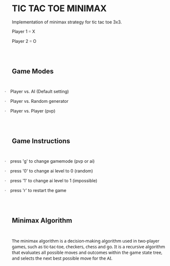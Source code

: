 <html>

<head>
<meta http-equiv=Content-Type content="text/html; charset=utf-8">
<meta name=Generator content="Microsoft Word 15 (filtered)">
<!--
 /* Font Definitions */
 @font-face
	{font-family:Wingdings;
	panose-1:5 0 0 0 0 0 0 0 0 0;}
@font-face
	{font-family:"Cambria Math";
	panose-1:2 4 5 3 5 4 6 3 2 4;}
@font-face
	{font-family:Calibri;
	panose-1:2 15 5 2 2 2 4 3 2 4;}
@font-face
	{font-family:"Segoe UI";
	panose-1:2 11 5 2 4 2 4 2 2 3;}
 /* Style Definitions */
 p.MsoNormal, li.MsoNormal, div.MsoNormal
	{margin:0cm;
	font-size:12.0pt;
	font-family:"Calibri",sans-serif;}
p.MsoListParagraph, li.MsoListParagraph, div.MsoListParagraph
	{margin-top:0cm;
	margin-right:0cm;
	margin-bottom:0cm;
	margin-left:36.0pt;
	font-size:12.0pt;
	font-family:"Calibri",sans-serif;}
p.MsoListParagraphCxSpFirst, li.MsoListParagraphCxSpFirst, div.MsoListParagraphCxSpFirst
	{margin-top:0cm;
	margin-right:0cm;
	margin-bottom:0cm;
	margin-left:36.0pt;
	font-size:12.0pt;
	font-family:"Calibri",sans-serif;}
p.MsoListParagraphCxSpMiddle, li.MsoListParagraphCxSpMiddle, div.MsoListParagraphCxSpMiddle
	{margin-top:0cm;
	margin-right:0cm;
	margin-bottom:0cm;
	margin-left:36.0pt;
	font-size:12.0pt;
	font-family:"Calibri",sans-serif;}
p.MsoListParagraphCxSpLast, li.MsoListParagraphCxSpLast, div.MsoListParagraphCxSpLast
	{margin-top:0cm;
	margin-right:0cm;
	margin-bottom:0cm;
	margin-left:36.0pt;
	font-size:12.0pt;
	font-family:"Calibri",sans-serif;}
.MsoChpDefault
	{font-family:"Calibri",sans-serif;}
@page WordSection1
	{size:595.3pt 841.9pt;
	margin:72.0pt 72.0pt 72.0pt 72.0pt;}
div.WordSection1
	{page:WordSection1;}
 /* List Definitions */
 ol
	{margin-bottom:0cm;}
ul
	{margin-bottom:0cm;}
-->

</head>

<body lang=en-CZ style='word-wrap:break-word'>

<div class=WordSection1>

# TIC TAC TOE MINIMAX

<p class=MsoNormal><span lang=EN-GB>Implementation of minimax strategy for tic
tac toe 3x3.</span></p>

<p class=MsoNormal><span lang=EN-GB>Player 1 </span><span lang=EN-GB
style='font-family:Symbol'>=</span><span lang=EN-GB> X</span></p>

<p class=MsoNormal><span lang=EN-GB>Player 2 </span><span lang=EN-GB
style='font-family:Symbol'>=</span><span lang=EN-GB> O</span></p>

<p class=MsoNormal><span lang=EN-GB>&nbsp;</span></p>

<p class=MsoNormal><span lang=EN-GB>&nbsp;</span></p>

<p class=MsoNormal><b><span lang=EN-GB style='font-size:16.0pt'>Game Modes</span></b></p>

<p class=MsoNormal><span lang=EN-GB>&nbsp;</span></p>

<p class=MsoListParagraphCxSpFirst style='text-indent:-18.0pt'><span
lang=EN-GB style='font-family:Symbol'>·<span style='font:7.0pt "Times New Roman"'>&nbsp;&nbsp;&nbsp;&nbsp;&nbsp;
</span></span><span lang=EN-GB>Player vs. AI (Default setting)</span></p>

<p class=MsoListParagraphCxSpMiddle style='text-indent:-18.0pt'><span
lang=EN-GB style='font-family:Symbol'>·<span style='font:7.0pt "Times New Roman"'>&nbsp;&nbsp;&nbsp;&nbsp;&nbsp;
</span></span><span lang=EN-GB>Player vs. Random generator</span></p>

<p class=MsoListParagraphCxSpLast style='text-indent:-18.0pt'><span lang=EN-GB
style='font-family:Symbol'>·<span style='font:7.0pt "Times New Roman"'>&nbsp;&nbsp;&nbsp;&nbsp;&nbsp;
</span></span><span lang=EN-GB>Player vs. Player (pvp)</span></p>

<p class=MsoNormal><span lang=EN-GB>&nbsp;</span></p>

<p class=MsoNormal><span lang=EN-GB>&nbsp;</span></p>

<p class=MsoNormal><b><span lang=EN-GB style='font-size:16.0pt'>Game
Instructions</span></b></p>

<p class=MsoNormal><span lang=EN-GB>&nbsp;</span></p>

<p class=MsoListParagraphCxSpFirst style='text-indent:-18.0pt'><span
lang=EN-GB style='font-family:Symbol'>·<span style='font:7.0pt "Times New Roman"'>&nbsp;&nbsp;&nbsp;&nbsp;&nbsp;
</span></span><span lang=EN-GB>press 'g' to change gamemode (pvp or ai)</span></p>

<p class=MsoListParagraphCxSpMiddle style='text-indent:-18.0pt'><span
lang=EN-GB style='font-family:Symbol'>·<span style='font:7.0pt "Times New Roman"'>&nbsp;&nbsp;&nbsp;&nbsp;&nbsp;
</span></span><span lang=EN-GB>press '0' to change ai level to 0 (random)</span></p>

<p class=MsoListParagraphCxSpMiddle style='text-indent:-18.0pt'><span
lang=EN-GB style='font-family:Symbol'>·<span style='font:7.0pt "Times New Roman"'>&nbsp;&nbsp;&nbsp;&nbsp;&nbsp;
</span></span><span lang=EN-GB>press '1' to change ai level to 1 (impossible)</span></p>

<p class=MsoListParagraphCxSpLast style='text-indent:-18.0pt'><span lang=EN-GB
style='font-family:Symbol'>·<span style='font:7.0pt "Times New Roman"'>&nbsp;&nbsp;&nbsp;&nbsp;&nbsp;
</span></span><span lang=EN-GB>press 'r' to restart the game</span></p>

<p class=MsoNormal><span lang=EN-GB>&nbsp;</span></p>

<p class=MsoNormal><span lang=EN-GB>&nbsp;</span></p>

<p class=MsoNormal><b><span lang=EN-GB style='font-size:16.0pt'>Minimax
Algorithm</span></b></p>

<p class=MsoNormal><span lang=EN-GB>&nbsp;</span></p>

<p class=MsoNormal><span style='font-size:10.5pt;font-family:"Segoe UI",sans-serif'>The
minimax algorithm is a decision-making algorithm used in two-player games, such
as tic-tac-toe, checkers, chess and go</span><span lang=CS style='font-size:
10.5pt;font-family:"Segoe UI",sans-serif'>. It is</span><span style='font-size:
10.5pt;font-family:"Segoe UI",sans-serif'> a recursive algorithm that evaluates
all possible moves and outcomes within the game</span><span lang=CS
style='font-size:10.5pt;font-family:"Segoe UI",sans-serif'> state tree, and selects
the next best possible move for the AI.</span></p>

<p class=MsoNormal>&nbsp;</p>

</div>

</body>

</html>
